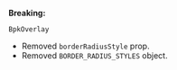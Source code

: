 **Breaking:**

`BpkOverlay`
  - Removed `borderRadiusStyle` prop.
  - Removed `BORDER_RADIUS_STYLES` object.